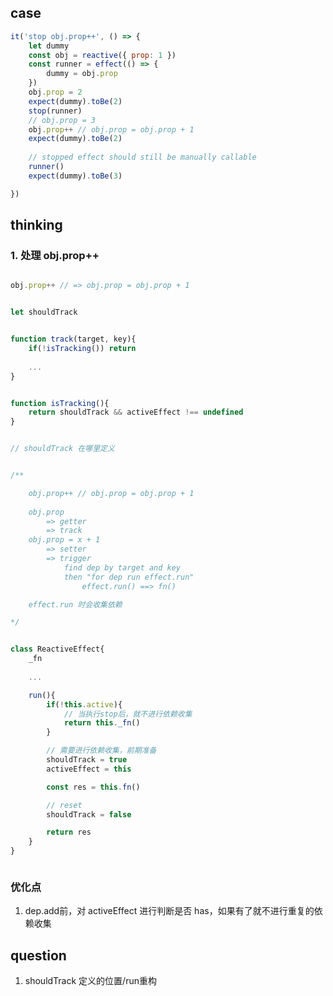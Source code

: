 
## case

```javascript
it('stop obj.prop++', () => {
	let dummy
	const obj = reactive({ prop: 1 })
	const runner = effect(() => {
		dummy = obj.prop
	})
	obj.prop = 2
	expect(dummy).toBe(2)
	stop(runner)
	// obj.prop = 3
	obj.prop++ // obj.prop = obj.prop + 1
	expect(dummy).toBe(2)
	
	// stopped effect should still be manually callable
	runner()
	expect(dummy).toBe(3)

})
```


## thinking


### 1. 处理 obj.prop++ 

```javascript

obj.prop++ // => obj.prop = obj.prop + 1

```




```javascript

let shouldTrack


function track(target, key){
	if(!isTracking()) return
	
	...
}


function isTracking(){
	return shouldTrack && activeEffect !== undefined
}


// shouldTrack 在哪里定义


/**

	obj.prop++ // obj.prop = obj.prop + 1
	
	obj.prop
		=> getter
		=> track
	obj.prop = x + 1
		=> setter
		=> trigger
			find dep by target and key
			then "for dep run effect.run"
				effect.run() ==> fn()

	effect.run 时会收集依赖

*/


class ReactiveEffect{
	_fn
		
	...

	run(){
		if(!this.active){
			// 当执行stop后，就不进行依赖收集
			return this._fn()
		}

		// 需要进行依赖收集，前期准备
		shouldTrack = true
		activeEffect = this

		const res = this.fn()

		// reset
		shouldTrack = false

		return res
	}
}



```

### 优化点

1. dep.add前，对 activeEffect 进行判断是否 has，如果有了就不进行重复的依赖收集


## question

1. shouldTrack 定义的位置/run重构